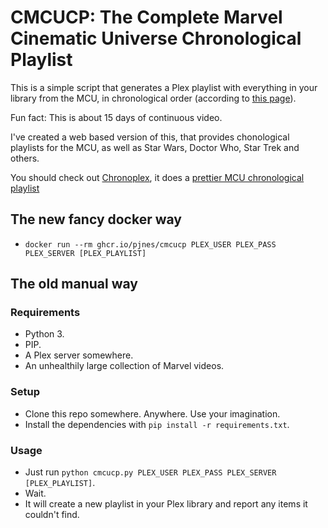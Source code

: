 # CMCUCP: The Complete Marvel Cinematic Universe Chronological Playlist

This is a simple script that generates a Plex playlist with everything in your library from the MCU, in chronological order (according to [this page](https://www.digitalspy.com/movies/a825774/marvel-cinematic-universe-in-chronological-order/)).

Fun fact: This is about 15 days of continuous video.

I've created a web based version of this, that provides chonological playlists for the MCU, as well as Star Wars, Doctor Who, Star Trek and others.

You should check out [Chronoplex](https://chronoplex.app), it does a [prettier MCU chronological playlist](https://chronoplex.app/mcu)

## The new fancy docker way

- `docker run --rm ghcr.io/pjnes/cmcucp PLEX_USER PLEX_PASS PLEX_SERVER [PLEX_PLAYLIST]`

## The old manual way

### Requirements

- Python 3.
- PIP.
- A Plex server somewhere.
- An unhealthily large collection of Marvel videos.

### Setup

- Clone this repo somewhere. Anywhere. Use your imagination.
- Install the dependencies with `pip install -r requirements.txt`.

### Usage

- Just run `python cmcucp.py PLEX_USER PLEX_PASS PLEX_SERVER [PLEX_PLAYLIST]`.
- Wait.
- It will create a new playlist in your Plex library and report any items it couldn't find.
